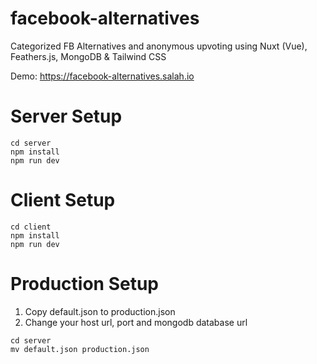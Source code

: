 # facebook-alternatives
Categorized FB Alternatives and anonymous upvoting using Nuxt (Vue), Feathers.js, MongoDB & Tailwind CSS

Demo: https://facebook-alternatives.salah.io

# Server Setup

~~~~
cd server
npm install
npm run dev
~~~~

# Client Setup

~~~~
cd client
npm install
npm run dev
~~~~

# Production Setup

1. Copy default.json to production.json
2. Change your host url, port and mongodb database url

~~~~
cd server
mv default.json production.json
~~~~

